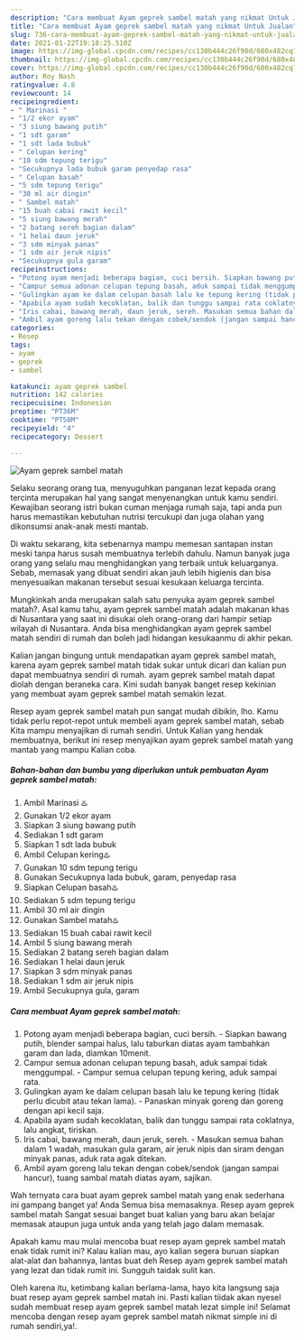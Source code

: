 ```yaml
---
description: "Cara membuat Ayam geprek sambel matah yang nikmat Untuk Jualan"
title: "Cara membuat Ayam geprek sambel matah yang nikmat Untuk Jualan"
slug: 736-cara-membuat-ayam-geprek-sambel-matah-yang-nikmat-untuk-jualan
date: 2021-01-22T19:18:25.510Z
image: https://img-global.cpcdn.com/recipes/cc130b444c26f90d/680x482cq70/ayam-geprek-sambel-matah-foto-resep-utama.jpg
thumbnail: https://img-global.cpcdn.com/recipes/cc130b444c26f90d/680x482cq70/ayam-geprek-sambel-matah-foto-resep-utama.jpg
cover: https://img-global.cpcdn.com/recipes/cc130b444c26f90d/680x482cq70/ayam-geprek-sambel-matah-foto-resep-utama.jpg
author: Roy Nash
ratingvalue: 4.8
reviewcount: 14
recipeingredient:
- " Marinasi "
- "1/2 ekor ayam"
- "3 siung bawang putih"
- "1 sdt garam"
- "1 sdt lada bubuk"
- " Celupan kering"
- "10 sdm tepung terigu"
- "Secukupnya lada bubuk garam penyedap rasa"
- " Celupan basah"
- "5 sdm tepung terigu"
- "30 ml air dingin"
- " Sambel matah"
- "15 buah cabai rawit kecil"
- "5 siung bawang merah"
- "2 batang sereh bagian dalam"
- "1 helai daun jeruk"
- "3 sdm minyak panas"
- "1 sdm air jeruk nipis"
- "Secukupnya gula garam"
recipeinstructions:
- "Potong ayam menjadi beberapa bagian, cuci bersih. Siapkan bawang putih, blender sampai halus, lalu taburkan diatas ayam tambahkan garam dan lada, diamkan 10menit."
- "Campur semua adonan celupan tepung basah, aduk sampai tidak menggumpal. Campur semua celupan tepung kering, aduk sampai rata."
- "Gulingkan ayam ke dalam celupan basah lalu ke tepung kering (tidak perlu dicubit atau tekan lama). Panaskan minyak goreng dan goreng dengan api kecil saja."
- "Apabila ayam sudah kecoklatan, balik dan tunggu sampai rata coklatnya, lalu angkat, tiriskan."
- "Iris cabai, bawang merah, daun jeruk, sereh. Masukan semua bahan dalam 1 wadah, masukan gula garam, air jeruk nipis dan siram dengan minyak panas, aduk rata agak ditekan."
- "Ambil ayam goreng lalu tekan dengan cobek/sendok (jangan sampai hancur), tuang sambal matah diatas ayam, sajikan."
categories:
- Resep
tags:
- ayam
- geprek
- sambel

katakunci: ayam geprek sambel 
nutrition: 142 calories
recipecuisine: Indonesian
preptime: "PT36M"
cooktime: "PT58M"
recipeyield: "4"
recipecategory: Dessert

---
```



![Ayam geprek sambel matah](https://img-global.cpcdn.com/recipes/cc130b444c26f90d/680x482cq70/ayam-geprek-sambel-matah-foto-resep-utama.jpg)

Selaku seorang orang tua, menyuguhkan panganan lezat kepada orang tercinta merupakan hal yang sangat menyenangkan untuk kamu sendiri. Kewajiban seorang istri bukan cuman menjaga rumah saja, tapi anda pun harus memastikan kebutuhan nutrisi tercukupi dan juga olahan yang dikonsumsi anak-anak mesti mantab.

Di waktu  sekarang, kita sebenarnya mampu memesan santapan instan meski tanpa harus susah membuatnya terlebih dahulu. Namun banyak juga orang yang selalu mau menghidangkan yang terbaik untuk keluarganya. Sebab, memasak yang dibuat sendiri akan jauh lebih higienis dan bisa menyesuaikan makanan tersebut sesuai kesukaan keluarga tercinta. 



Mungkinkah anda merupakan salah satu penyuka ayam geprek sambel matah?. Asal kamu tahu, ayam geprek sambel matah adalah makanan khas di Nusantara yang saat ini disukai oleh orang-orang dari hampir setiap wilayah di Nusantara. Anda bisa menghidangkan ayam geprek sambel matah sendiri di rumah dan boleh jadi hidangan kesukaanmu di akhir pekan.

Kalian jangan bingung untuk mendapatkan ayam geprek sambel matah, karena ayam geprek sambel matah tidak sukar untuk dicari dan kalian pun dapat membuatnya sendiri di rumah. ayam geprek sambel matah dapat diolah dengan beraneka cara. Kini sudah banyak banget resep kekinian yang membuat ayam geprek sambel matah semakin lezat.

Resep ayam geprek sambel matah pun sangat mudah dibikin, lho. Kamu tidak perlu repot-repot untuk membeli ayam geprek sambel matah, sebab Kita mampu menyajikan di rumah sendiri. Untuk Kalian yang hendak membuatnya, berikut ini resep menyajikan ayam geprek sambel matah yang mantab yang mampu Kalian coba.

<!--inarticleads1-->

##### Bahan-bahan dan bumbu yang diperlukan untuk pembuatan Ayam geprek sambel matah:

1. Ambil  Marinasi ♨️
1. Gunakan 1/2 ekor ayam
1. Siapkan 3 siung bawang putih
1. Sediakan 1 sdt garam
1. Siapkan 1 sdt lada bubuk
1. Ambil  Celupan kering♨️
1. Gunakan 10 sdm tepung terigu
1. Gunakan Secukupnya lada bubuk, garam, penyedap rasa
1. Siapkan  Celupan basah♨️
1. Sediakan 5 sdm tepung terigu
1. Ambil 30 ml air dingin
1. Gunakan  Sambel matah♨️
1. Sediakan 15 buah cabai rawit kecil
1. Ambil 5 siung bawang merah
1. Sediakan 2 batang sereh bagian dalam
1. Sediakan 1 helai daun jeruk
1. Siapkan 3 sdm minyak panas
1. Sediakan 1 sdm air jeruk nipis
1. Ambil Secukupnya gula, garam




<!--inarticleads2-->

##### Cara membuat Ayam geprek sambel matah:

1. Potong ayam menjadi beberapa bagian, cuci bersih. - Siapkan bawang putih, blender sampai halus, lalu taburkan diatas ayam tambahkan garam dan lada, diamkan 10menit.
1. Campur semua adonan celupan tepung basah, aduk sampai tidak menggumpal. - Campur semua celupan tepung kering, aduk sampai rata.
1. Gulingkan ayam ke dalam celupan basah lalu ke tepung kering (tidak perlu dicubit atau tekan lama). - Panaskan minyak goreng dan goreng dengan api kecil saja.
1. Apabila ayam sudah kecoklatan, balik dan tunggu sampai rata coklatnya, lalu angkat, tiriskan.
1. Iris cabai, bawang merah, daun jeruk, sereh. - Masukan semua bahan dalam 1 wadah, masukan gula garam, air jeruk nipis dan siram dengan minyak panas, aduk rata agak ditekan.
1. Ambil ayam goreng lalu tekan dengan cobek/sendok (jangan sampai hancur), tuang sambal matah diatas ayam, sajikan.




Wah ternyata cara buat ayam geprek sambel matah yang enak sederhana ini gampang banget ya! Anda Semua bisa memasaknya. Resep ayam geprek sambel matah Sangat sesuai banget buat kalian yang baru akan belajar memasak ataupun juga untuk anda yang telah jago dalam memasak.

Apakah kamu mau mulai mencoba buat resep ayam geprek sambel matah enak tidak rumit ini? Kalau kalian mau, ayo kalian segera buruan siapkan alat-alat dan bahannya, lantas buat deh Resep ayam geprek sambel matah yang lezat dan tidak rumit ini. Sungguh taidak sulit kan. 

Oleh karena itu, ketimbang kalian berlama-lama, hayo kita langsung saja buat resep ayam geprek sambel matah ini. Pasti kalian tiidak akan nyesel sudah membuat resep ayam geprek sambel matah lezat simple ini! Selamat mencoba dengan resep ayam geprek sambel matah nikmat simple ini di rumah sendiri,ya!.

